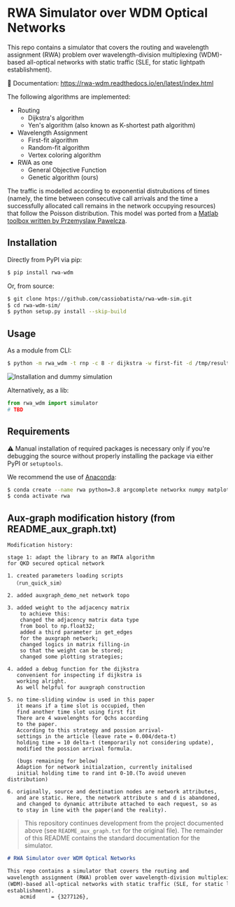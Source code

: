 # RWA Simulator over WDM Optical Networks

This repo contains a simulator that covers the routing and
wavelength assignment (RWA) problem over wavelength-division multiplexing
(WDM)-based all-optical networks with static traffic (SLE, for static lightpath
establishment).

:pencil: Documentation: https://rwa-wdm.readthedocs.io/en/latest/index.html

The following algorithms are implemented:

- Routing     
    - Dijkstra's algorithm    
    - Yen's algorithm (also known as K-shortest path algorithm)    
- Wavelength Assignment     
    - First-fit algorithm    
    - Random-fit algorithm    
    - Vertex coloring algorithm    
- RWA as one    
   - General Objective Function    
   - Genetic algorithm (ours)    

The traffic is modelled according to exponential distrubutions of times
(namely, the time between consecutive call arrivals and the time a successfully
allocated call remains in the network occupying resources) that follow the
Poisson distribution. This model was ported from a [Matlab toolbox written by 
Przemyslaw Pawelcza](https://la.mathworks.com/matlabcentral/fileexchange/4797-wdm-network-blocking-computation-toolbox).


## Installation

Directly from PyPI via pip:

```bash
$ pip install rwa-wdm
```

Or, from source:

```bash
$ git clone htps://github.com/cassiobatista/rwa-wdm-sim.git
$ cd rwa-wdm-sim/
$ python setup.py install --skip-build
```


## Usage

As a module from CLI:

```bash
$ python -m rwa_wdm -t rnp -c 8 -r dijkstra -w first-fit -d /tmp/results -p
```

![Installation and dummy simulation](./docs/sim.gif)

Alternatively, as a lib:

```python
from rwa_wdm import simulator
# TBD
```


## Requirements

:warning: Manual installation of required packages is necessary only if you're
debugging the source without properly installing the package via either PyPI or
`setuptools`.

We recommend the use of [Anaconda](https://www.anaconda.com/):

```bash
$ conda create --name rwa python=3.8 argcomplete networkx numpy matplotlib
$ conda activate rwa
```
<!--
Note: the following block is the original modification history and notes
from `README_aux_graph.txt`. This repository continues development from that
project; the original file `README_aux_graph.txt` is retained in the repo.
-->

## Aux-graph modification history (from README_aux_graph.txt)

```plaintext
Modification history:

stage 1: adapt the library to an RWTA algorithm
for QKD secured optical network

1. created parameters loading scripts
  （run_quick_sim）

2. added auxgraph_demo_net network topo

3. added weight to the adjacency matrix
    to achieve this:
    changed the adjacency matrix data type
    from bool to np.float32;
    added a third parameter in get_edges
    for the auxgraph network;
    changed logics in matrix filling-in
    so that the weight can be stored;
    changed some plotting strategies;

4. added a debug function for the dijkstra
   convenient for inspecting if dijkstra is 
   working alright.
   As well helpful for auxgraph construction

5. no time-sliding window is used in this paper
   it means if a time slot is occupied, then
   find another time slot using first fit
   There are 4 wavelenghts for Qchs according 
   to the paper.
   According to this strategy and possion arrival-
   settings in the article (leave rate = 0.004/deta-t)
   holding time = 10 delta-t (temporarily not considering update),
   modified the possion arrival formula.
   
   (bugs remaining for below)
   Adaption for network initialzation, currently initalised 
   initial holding time to rand int 0-10.(To avoid uneven distribution)

6. originally, source and destination nodes are network attributes,
   and are static. Here, the network attribute s and d is abandoned,
   and changed to dynamic attribute attached to each request, so as 
   to stay in line with the paper(and the reality). 
```

> This repository continues development from the project documented above
> (see `README_aux_graph.txt` for the original file). The remainder of this
> README contains the standard documentation for the simulator.

````markdown
# RWA Simulator over WDM Optical Networks

This repo contains a simulator that covers the routing and
wavelength assignment (RWA) problem over wavelength-division multiplexing
(WDM)-based all-optical networks with static traffic (SLE, for static lightpath
establishment).
    acmid     = {3277126},
